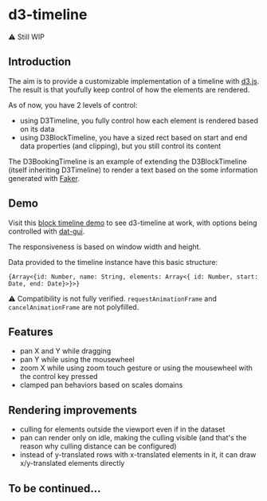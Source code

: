 # d3-timeline

:warning: Still WIP

## Introduction

The aim is to provide a customizable implementation of a timeline with [d3.js](http://d3js.org/). The result is that youfully keep control of how the elements are rendered.

As of now, you have 2 levels of control:

 - using D3Timeline, you fully control how each element is rendered based on its data
 - using D3BlockTimeline, you have a sized rect based on start and end data properties (and clipping), but you still control its content

The D3BookingTimeline is an example of extending the D3BlockTimeline (itself inheriting D3Timeline) to render a text based on the some information generated with [Faker](https://www.npmjs.com/package/Faker).
 

## Demo

Visit this [block timeline demo](http://atondelier.github.io/d3-timeline/) to see d3-timeline at work, with options being controlled with [dat-gui](https://www.npmjs.com/package/dat-gui). 

The responsiveness is based on window width and height.

Data provided to the timeline instance have this basic structure:
```JS
{Array<{id: Number, name: String, elements: Array<{ id: Number, start: Date, end: Date}>}>}
```

:warning: Compatibility is not fully verified. `requestAnimationFrame` and `cancelAnimationFrame` are not polyfilled.

## Features

 - pan X and Y while dragging
 - pan Y while using the mousewheel
 - zoom X while using zoom touch gesture or using the mousewheel with the control key pressed
 - clamped pan behaviors based on scales domains

## Rendering improvements

 - culling for elements outside the viewport even if in the dataset
 - pan can render only on idle, making the culling visible (and that's the reason why culling distance can be configured)
 - instead of y-translated rows with x-translated elements in it, it can draw x/y-translated elements directly


## To be continued...
